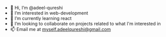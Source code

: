 - 👋 Hi, I’m @adeel-qureshi
- 👀 I’m interested in web-development
- 🌱 I’m currently learning react
- 💞️ I’m looking to collaborate on projects related to what I'm interested in
- 📫 Email me at myself.adeelqureshi@gmail.com

<!---
adeel-qureshi/adeel-qureshi is a ✨ special ✨ repository because its `README.md` (this file) appears on your GitHub profile.
You can click the Preview link to take a look at your changes.
--->
